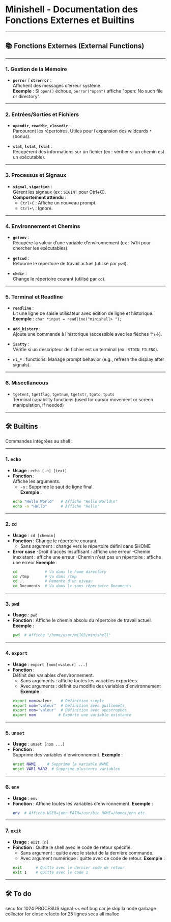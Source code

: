 # Minishell - Documentation des Fonctions Externes et Builtins

---

## 📚 Fonctions Externes (External Functions)


---

### **1. Gestion de la Mémoire**
- **`perror`** / **`strerror`** :  
  Affichent des messages d’erreur système.  
  **Exemple** : Si `open()` échoue, `perror("open")` affiche "open: No such file or directory".  

---

### **2. Entrées/Sorties et Fichiers**
- **`opendir`**, **`readdir`**, **`closedir`** :  
  Parcourent les répertoires. Utiles pour l’expansion des wildcards `*` (bonus).  

- **`stat`**, **`lstat`**, **`fstat`** :  
  Récupèrent des informations sur un fichier (ex : vérifier si un chemin est un exécutable).  

---

### **3. Processus et Signaux**
- **`signal`**, **`sigaction`** :  
  Gèrent les signaux (ex : `SIGINT` pour Ctrl+C).  
  **Comportement attendu** :  
  - `Ctrl+C` : Affiche un nouveau prompt.  
  - `Ctrl+\` : Ignoré.  

---

### **4. Environnement et Chemins**
- **`getenv`** :  
  Récupère la valeur d’une variable d’environnement (ex : `PATH` pour chercher les exécutables).  

- **`getcwd`** :  
  Retourne le répertoire de travail actuel (utilisé par `pwd`).  

- **`chdir`** :  
  Change le répertoire courant (utilisé par `cd`).  

---

### **5. Terminal et Readline**
- **`readline`** :  
  Lit une ligne de saisie utilisateur avec édition de ligne et historique.  
  **Exemple** : `char *input = readline("minishell> ");`  

- **`add_history`** :  
  Ajoute une commande à l’historique (accessible avec les flèches ↑/↓).  

- **`isatty`** :  
  Vérifie si un descripteur de fichier est un terminal (ex : `STDIN_FILENO`). 

- **`rl_*`** :
  functions: Manage prompt behavior (e.g., refresh the display after signals).  

---

### **6. Miscellaneous**

- `tgetent`, `tgetflag`, `tgetnum`, `tgetstr`, `tgoto`, `tputs`  
   Terminal capability functions (used for cursor movement or screen manipulation, if needed)

---

## 🛠 Builtins

Commandes intégrées au shell :

---

### **1. `echo`**
- **Usage** : `echo [-n] [text]`  
- **Fonction** :  
  Affiche les arguments.  
  - `-n` : Supprime le saut de ligne final.  
  **Exemple** :  
  ```bash
  echo "Hello World"   # Affiche "Hello World\n"
  echo -n "Hello"      # Affiche "Hello"

---

### **2. `cd`**
- **Usage** : `cd [chemin] `
- **Fonction** :
 Change le répertoire courant.
    - Sans argument : change vers le répertoire défini dans $HOME
- **Error case** 
    -Droit d'accès insuffisant : affiche une erreur
    -Chemin inexistant : affiche une erreur
    -Chemin n'est pas un répertoire : affiche une erreur
     **Exemple** : 
     ```bash
     cd            # Va dans le home directory
     cd /tmp       # Va dans /tmp
     cd ..         # Remonte d'un niveau
     cd Documents  # Va dans le sous-répertoire Documents

---

### **3. `pwd`**
- **Usage** : `pwd`
- **Fonction** :
    Affiche le chemin absolu du répertoire de travail actuel.
    **Exemple** :
    ```bash
    pwd  # Affiche "/home/user/mil03/minishell"

---

### **4. `export`**
- **Usage** : `export [nom[=valeur] ...]`
- **Fonction** :   
    Définit des variables d'environnement.
     - Sans arguments : affiche toutes les variables exportées.
     - Avec arguments : définit ou modifie des variables d'environnement
    **Exemple** :
    ```bash
    export nom=valeur    # Définition simple
    export nom="valeur"  # Définition avec guillemets
    export nom='valeur'  # Définition avec apostrophes
    export nom          # Exporte une variable existante

---
### **5. `unset`**
- **Usage** : `unset [nom ...]`
- **Fonction** :   
    Supprime des variables d'environnement.
     **Exemple** :
     ```bash
     unset NAME     # Supprime la variable NAME
     unset VAR1 VAR2  # Supprime plusieurs variables

---

### **6. `env`**
- **Usage**  : `env`
- **Fonction** :
    Affiche toutes les variables d'environnement.
    **Exemple** :
    ```bash
    env  # Affiche USER=john PATH=/usr/bin HOME=/home/john etc.

---

### **7. `exit`**
- **Usage**  : `exit [n]`
- **Fonction** :
    Quitte le shell avec le code de retour spécifié.
     - Sans argument : quitte avec le statut de la dernière commande.  
     - Avec argument numérique : quitte avec ce code de retour.
    **Exemple** :
    ```bash
    exit      # Quitte avec le dernier code de retour
    exit 1    # Quitte avec le code 1  

---

## 🛠 To do

secu for 1024 PROCESUS
signal 
<< eof bug car je skip la node 
garbage collector for close 
refacto for 25 lignes
secu all malloc
